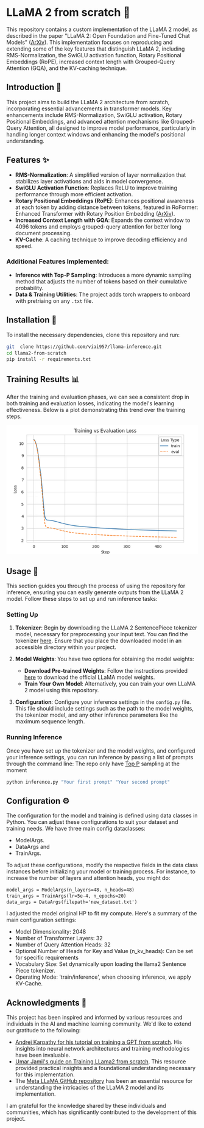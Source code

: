 # LLaMA 2 from scratch 🦙

This repository contains a custom implementation of the LLaMA 2 model, as described in the paper "LLaMA 2: Open
Foundation and Fine-Tuned Chat Models" ([ArXiv](https://arxiv.org/abs/2307.09288)). This implementation focuses on
reproducing and extending some of the key features that distinguish LLaMA 2, including RMS-Normalization, the SwiGLU
activation function, Rotary Positional Embeddings (RoPE), increased context length with Grouped-Query Attention (GQA),
and the KV-caching technique.

## Introduction 📘

This project aims to build the LLaMA 2 architecture from scratch, incorporating essential advancements in transformer
models. Key enhancements include RMS-Normalization, SwiGLU activation, Rotary Positional Embeddings, and advanced
attention mechanisms like Grouped-Query Attention, all designed to improve model performance, particularly in handling
longer context windows and enhancing the model's positional understanding.

## Features ✨

- **RMS-Normalization**: A simplified version of layer normalization that stabilizes layer activations and aids in model
  convergence.
- **SwiGLU Activation Function**: Replaces ReLU to improve training performance through more efficient activation.
- **Rotary Positional Embeddings (RoPE)**: Enhances positional awareness at each token by adding distance between
  tokens, featured in RoFormer: Enhanced Transformer with Rotary Position Embedding
  ([ArXiv](https://arxiv.org/abs/2104.09864)).
- **Increased Context Length with GQA**: Expands the context window to 4096 tokens and employs grouped-query attention
  for better long document processing.
- **KV-Cache**: A caching technique to improve decoding efficiency and speed.

### Additional Features Implemented:

- **Inference with Top-P Sampling**: Introduces a more dynamic sampling method that adjusts the number of tokens based
  on their cumulative probability.
- **Data & Training Utilities**: The project adds torch wrappers to onboard with pretriaing on any `.txt` file.

## Installation 🔧

To install the necessary dependencies, clone this repository and run:

```bash
git  clone https://github.com/viai957/llama-inference.git
cd llama2-from-scratch
pip install -r requirements.txt
```

## Training Results 📊

After the training and evaluation phases, we can see a consistent drop in both training and evaluation losses,
indicating the model's learning effectiveness. Below is a plot demonstrating this trend over the training steps.

![losses.png](losses.png)

## Usage 🚀

This section guides you through the process of using the repository for inference, ensuring you can easily generate
outputs from the LLaMA 2 model. Follow these steps to set up and run inference tasks:

### Setting Up

1. **Tokenizer**: Begin by downloading the LLaMA 2 SentencePiece tokenizer model, necessary for preprocessing your input
   text. You can find the tokenizer [here](https://llama.meta.com/llama-downloads/). Ensure that you place the
   downloaded model in an accessible directory within your project.

2. **Model Weights**: You have two options for obtaining the model weights:
    - **Download Pre-trained Weights**: Follow the instructions provided [here](https://llama.meta.com/llama-downloads/)
      to download the official LLaMA model weights.
    - **Train Your Own Model**: Alternatively, you can train your own LLaMA 2 model using this repository.

3. **Configuration**: Configure your inference settings in the `config.py` file. This file should include settings such
   as the path to the model weights, the tokenizer model, and any other inference parameters like the maximum sequence
   length.

### Running Inference

Once you have set up the tokenizer and the model weights, and configured your inference settings, you can run inference
by passing a list of prompts through the command line:
The repo only have [Top P](https://huggingface.co/blog/how-to-generate#top-p-nucleus-sampling) sampling at the moment

```bash
python inference.py "Your first prompt" "Your second prompt"
```

## Configuration ⚙️

The configuration for the model and training is defined using data classes in Python. You can adjust these
configurations to suit your dataset and training needs.
We have three main config dataclasses:

- ModelArgs.
- DataArgs and
- TrainArgs.

To adjust these configurations, modify the respective fields in the data class instances before initializing your model
or training process. For instance, to increase the number of layers and attention heads, you might do:

```
model_args = ModelArgs(n_layers=48, n_heads=48)
train_args = TrainArgs(lr=5e-4, n_epochs=20)
data_args = DataArgs(filepath='new_dataset.txt')
```

I adjusted the model original HP to fit my compute. Here's a summary of the main configuration settings:

- Model Dimensionality: 2048
- Number of Transformer Layers: 32
- Number of Query Attention Heads: 32
- Optional Number of Heads for Key and Value (n_kv_heads): Can be set for specific requirements
- Vocabulary Size: Set dynamically upon loading the llama2 Sentence Piece tokenizer.
- Operating Mode: 'train/inference', when choosing inference, we apply KV-Cache.

## Acknowledgments 💖

This project has been inspired and informed by various resources and individuals in the AI and machine learning
community. We'd like to extend our gratitude to the following:

- [Andrej Karpathy for his tutorial on training a GPT from scratch](https://www.youtube.com/watch?v=kCc8FmEb1nY&t=1058s&ab_channel=AndrejKarpathy).
  His insights into neural network architectures and training methodologies have been invaluable.
- [Umar Jamil's guide on Training LLama2 from scratch](https://www.youtube.com/watch?v=oM4VmoabDAI&ab_channel=UmarJamil).
  This resource provided practical insights and a foundational understanding necessary for this implementation.
- The [Meta LLaMA GitHub repository](https://github.com/meta-llama/llama) has been an essential resource for
  understanding the intricacies of the LLaMA 2 model and its implementation.

I am grateful for the knowledge shared by these individuals and communities, which has significantly contributed to the
development of this project.
